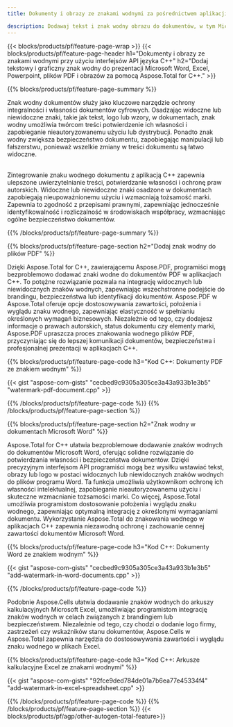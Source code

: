 ```yaml
---
title: Dokumenty i obrazy ze znakami wodnymi za pośrednictwem aplikacji C++

description: Dodawaj tekst i znak wodny obrazu do dokumentów, w tym Microsoft Word, Excel, PowerPoint, PDF i obrazów, za pośrednictwem aplikacji C++. Dodaj dowolny tekst lub znak wodny obrazu online za pośrednictwem aplikacji.
---
```


{{< blocks/products/pf/feature-page-wrap >}}
{{< blocks/products/pf/feature-page-header h1="Dokumenty i obrazy ze znakami wodnymi przy użyciu interfejsów API języka C++" h2="Dodaj tekstowy i graficzny znak wodny do prezentacji Microsoft Word, Excel, Powerpoint, plików PDF i obrazów za pomocą Aspose.Total for C++." >}}

{{% blocks/products/pf/feature-page-summary %}}

Znak wodny dokumentów służy jako kluczowe narzędzie ochrony integralności i własności dokumentów cyfrowych. Osadzając widoczne lub niewidoczne znaki, takie jak tekst, logo lub wzory, w dokumentach, znak wodny umożliwia twórcom treści potwierdzenie ich własności i zapobieganie nieautoryzowanemu użyciu lub dystrybucji. Ponadto znak wodny zwiększa bezpieczeństwo dokumentu, zapobiegając manipulacji lub fałszerstwu, ponieważ wszelkie zmiany w treści dokumentu są łatwo widoczne. <br /><br />

Zintegrowanie znaku wodnego dokumentu z aplikacją C++ zapewnia ulepszone uwierzytelnianie treści, potwierdzanie własności i ochronę praw autorskich. Widoczne lub niewidoczne znaki osadzone w dokumentach zapobiegają nieupoważnionemu użyciu i wzmacniają tożsamość marki. Zapewnia to zgodność z przepisami prawnymi, zapewniając jednocześnie identyfikowalność i rozliczalność w środowiskach współpracy, wzmacniając ogólne bezpieczeństwo dokumentów.

{{% /blocks/products/pf/feature-page-summary  %}}


{{% blocks/products/pf/feature-page-section  h2="Dodaj znak wodny do plików PDF" %}}

Dzięki Aspose.Total for C++, zawierającemu Aspose.PDF, programiści mogą bezproblemowo dodawać znaki wodne do dokumentów PDF w aplikacjach C++. To potężne rozwiązanie pozwala na integrację widocznych lub niewidocznych znaków wodnych, zapewniając wszechstronne podejście do brandingu, bezpieczeństwa lub identyfikacji dokumentów. Aspose.PDF w Aspose.Total oferuje opcje dostosowywania zawartości, położenia i wyglądu znaku wodnego, zapewniając elastyczność w spełnianiu określonych wymagań biznesowych. Niezależnie od tego, czy dodajesz informacje o prawach autorskich, status dokumentu czy elementy marki, Aspose.PDF upraszcza proces znakowania wodnego plików PDF, przyczyniając się do lepszej komunikacji dokumentów, bezpieczeństwa i profesjonalnej prezentacji w aplikacjach C++.

{{% blocks/products/pf/feature-page-code h3="Kod C++: Dokumenty PDF ze znakiem wodnym" %}}

{{< gist "aspose-com-gists" "cecbed9c9305a305ce3a43a933b1e3b5" "watermark-pdf-document.cpp" >}}

{{% /blocks/products/pf/feature-page-code  %}}
{{% /blocks/products/pf/feature-page-section %}}

{{% blocks/products/pf/feature-page-section  h2="Znak wodny w dokumentach Microsoft Word" %}}

Aspose.Total for C++ ułatwia bezproblemowe dodawanie znaków wodnych do dokumentów Microsoft Word, oferując solidne rozwiązanie do potwierdzania własności i bezpieczeństwa dokumentów. Dzięki precyzyjnym interfejsom API programiści mogą bez wysiłku wstawiać tekst, obrazy lub logo w postaci widocznych lub niewidocznych znaków wodnych do plików programu Word. Ta funkcja umożliwia użytkownikom ochronę ich własności intelektualnej, zapobieganie nieautoryzowanemu użyciu i skuteczne wzmacnianie tożsamości marki. Co więcej, Aspose.Total umożliwia programistom dostosowanie położenia i wyglądu znaku wodnego, zapewniając optymalną integrację z określonymi wymaganiami dokumentu. Wykorzystanie Aspose.Total do znakowania wodnego w aplikacjach C++ zapewnia niezawodną ochronę i zachowanie cennej zawartości dokumentów Microsoft Word.

{{% blocks/products/pf/feature-page-code h3="Kod C++: Dokumenty Word ze znakiem wodnym" %}}

{{< gist "aspose-com-gists" "cecbed9c9305a305ce3a43a933b1e3b5" "add-watermark-in-word-documents.cpp" >}}

{{% /blocks/products/pf/feature-page-code  %}}

Podobnie Aspose.Cells ułatwia dodawanie znaków wodnych do arkuszy kalkulacyjnych Microsoft Excel, umożliwiając programistom integrację znaków wodnych w celach związanych z brandingiem lub bezpieczeństwem. Niezależnie od tego, czy chodzi o dodanie logo firmy, zastrzeżeń czy wskaźników stanu dokumentów, Aspose.Cells w Aspose.Total zapewnia narzędzia do dostosowywania zawartości i wyglądu znaku wodnego w plikach Excel.

{{% blocks/products/pf/feature-page-code h3="Kod C++: Arkusze kalkulacyjne Excel ze znakami wodnymi" %}}

{{< gist "aspose-com-gists" "92fce9ded784de01a7b6ea77e45334f4" "add-watermark-in-excel-spreadsheet.cpp" >}}

{{% /blocks/products/pf/feature-page-code  %}}
{{% /blocks/products/pf/feature-page-section %}}
{{< blocks/products/pf/agp/other-autogen-total-feature>}}